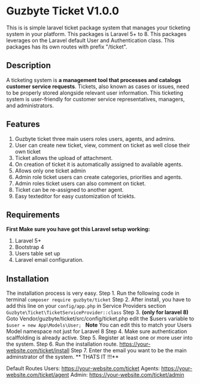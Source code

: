 # Guzbyte Ticket V1.0.0

This is is simple laravel ticket package system that manages your ticketing system in your platform. This packages is Laravel 5+ to 8.  This packages leverages on the Laravel default User and Authentication class. This packages has its own routes with prefix "/ticket".


## Description 

A ticketing system is **a management tool that processes and catalogs customer service requests**. Tickets, also known as cases or issues, need to be properly stored alongside relevant user information. This ticketing system is user-friendly for customer service representatives, managers, and administrators.

## Features
1. Guzbyte ticket three main users roles users, agents, and admins.
2. User can create new ticket, view, comment on ticket as well close their own ticket
3. Ticket allows the upload of attachment.
4. On creation of ticket it is automatically assigned to available agents.
5. Allows only one ticket admin
6. Admin role ticket users can create categories, priorities and agents.
7. Admin roles ticket users can also comment on ticket.
8. Ticket can be re-assigned to another agent.
9. Easy texteditor for easy customization of tciekts.
 
## Requirements
**First Make sure you have got this Laravel setup working:**
1. Laravel 5+
2. Bootstrap 4
3. Users table set up
4. Laravel email configuration.


## Installation
The installation process is very easy.
Step 1. Run the following code in terminal
<code>composer require guzbyte/ticket</code>
Step 2. After install, you have to add this line on your `config/app.php` in Service Providers section
<code>Guzbyte\Ticket\TicketServiceProvider::class</code>
Step 3. **(only for laravel 8)** Goto Vendor/guzbyte/ticket/src/config/ticket.php  edit the $users variable to 
<code> 
	$user  = new App\Models\User;
</code>
**Note** You can edit this to match your Users Model namespace not just for Laravel 8
Step 4. Make sure authentication scalffolding is already active.
Step 5. Register at least one or more user into the system.
Step 6. Run the installation route. https://your-website.com/ticket/install
Step 7. Enter the email you want to be the main adminstrator of the system.
** THATS IT !!!**

Default Routes
Users: https://your-website.com/ticket
Agents: https://your-website.com/ticket/agent
Admin: https://your-website.com/ticket/admin
